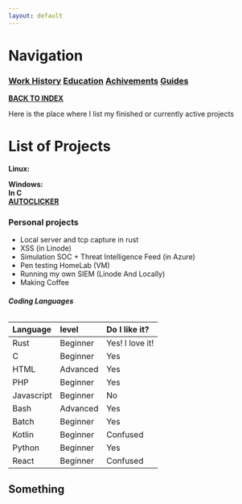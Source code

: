```yaml
---
layout: default
---
```



# Navigation<br>
### **[Work History](WorkHistory.md)   [Education](Education.md)   [Achivements](Achivements.md)   [Guides](Guides.md)**<br>

**[BACK TO INDEX](index.md)**



Here is the place where I list my finished or currently active projects

# List of Projects

**Linux:**<br>



**Windows:**<br>
**In C**<br>
**[AUTOCLICKER](AUTOCLICKER_BY_GALLOGETAv1.exe)**

### Personal projects
* Local server and tcp capture in rust
* XSS (in Linode)
* Simulation SOC + Threat Intelligence Feed (in Azure)
* Pen testing HomeLab (VM)
* Running my own SIEM (Linode And Locally)
* Making Coffee


###### **Coding Languages**

| Language        | level          | Do I like it? |
|:-------------|:------------------|:------|
| Rust                      | Beginner | Yes! I love it!  |
| C           | Beginner   | Yes  |
| HTML                      | Advanced | Yes  |
| PHP           | Beginner   | Yes  |
| Javascript                      | Beginner | No  |
| Bash           | Advanced   | Yes  |
| Batch                      | Beginner | Yes  |
| Kotlin           | Beginner   | Confused |
| Python                      | Beginner | Yes  |
| React           | Beginner   | Confused |









## Something
